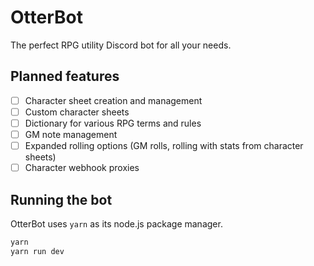 # OtterBot

The perfect RPG utility Discord bot for all your needs.

## Planned features

- [ ] Character sheet creation and management
- [ ] Custom character sheets
- [ ] Dictionary for various RPG terms and rules
- [ ] GM note management
- [ ] Expanded rolling options (GM rolls, rolling with stats from character sheets)
- [ ] Character webhook proxies

## Running the bot

OtterBot uses `yarn` as its node.js package manager.

```js
yarn
yarn run dev
```
